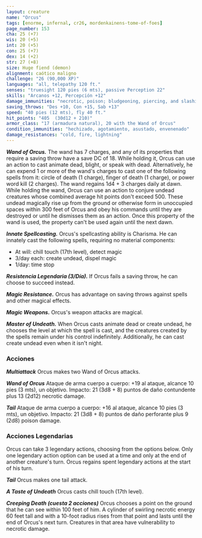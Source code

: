 ```yaml
---
layout: creature
name: "Orcus"
tags: [enorme, infernal, cr26, mordenkainens-tome-of-foes]
page_number: 153
cha: 25 (+7)
wis: 20 (+5)
int: 20 (+5)
con: 25 (+7)
dex: 14 (+2)
str: 27 (+8)
size: Huge fiend (demon)
alignment: caótico maligno
challenge: "26 (90,000 XP)"
languages: "all, telepathy 120 ft."
senses: "truesight 120 pies (6 mts), passive Perception 22"
skills: "Arcanos +12, Percepción +12"
damage_immunities: "necrotic, poison; bludgeoning, piercing, and slashing from nonmagical attacks"
saving_throws: "Des +10, Con +15, Sab +13"
speed: "40 pies (12 mts), fly 40 ft."
hit_points: "405  (30d12 + 210)"
armor_class: "17 (armadura natural), 20 with the Wand of Orcus"
condition_immunities: "hechizado, agotamiento, asustado, envenenado"
damage_resistances: "cold, fire, lightning"
---
```


***Wand of Orcus.*** The wand has 7 charges, and any of its properties that require a saving throw have a save DC of 18. While holding it, Orcus can use an action to cast animate dead, blight, or speak with dead. Alternatively, he can expend 1 or more of the wand's charges to cast one of the following spells from it: circle of death (1 charge), finger of death (1 charge), or power word kill (2 charges). The wand regains 1d4 + 3 charges daily at dawn.
While holding the wand, Orcus can use an action to conjure undead creatures whose combined average hit points don't exceed 500. These undead magically rise up from the ground or otherwise form in unoccupied spaces within 300 feet of Orcus and obey his commands until they are destroyed or until he dismisses them as an action. Once this property of the wand is used, the property can't be used again until the next dawn.

***Innate Spellcasting.*** Orcus's spellcasting ability is Charisma. He can innately cast the following spells, requiring no material components:
* At will: chill touch (17th level), detect magic
* 3/day each: create undead, dispel magic
* 1/day: time stop

***Resistencia Legendaria (3/Día).*** If Orcus fails a saving throw, he can choose to succeed instead.

***Magic Resistance.*** Orcus has advantage on saving throws against spells and other magical effects.

***Magic Weapons.*** Orcus's weapon attacks are magical.

***Master of Undeath.*** When Orcus casts animate dead or create undead, he chooses the level at which the spell is cast, and the creatures created by the spells remain under his control indefinitely. Additionally, he can cast create undead even when it isn't night.

### Acciones

***Multiattack*** Orcus makes two Wand of Orcus attacks.

***Wand of Orcus*** Ataque de arma cuerpo a cuerpo: +19 al ataque, alcance 10 pies (3 mts), un objetivo. Impacto: 21 (3d8 + 8) puntos de daño contundente plus 13 (2d12) necrotic damage.

***Tail*** Ataque de arma cuerpo a cuerpo: +16 al ataque, alcance 10 pies (3 mts), un objetivo. Impacto: 21 (3d8 + 8) puntos de daño perforante plus 9 (2d8) poison damage.

### Acciones Legendarias

Orcus can take 3 legendary actions, choosing from the options below. Only one legendary action option can be used at a time and only at the end of another creature's turn. Orcus regains spent legendary actions at the start of his turn.

***Tail*** Orcus makes one tail attack.

***A Taste of Undeath*** Orcus casts chill touch (17th level).

***Creeping Death (cuesta 2 acciones)*** Orcus chooses a point on the ground that he can see within 100 feet of him. A cylinder of swirling necrotic energy 60 feet tall and with a 10-foot radius rises from that point and lasts until the end of Orcus's next turn. Creatures in that area have vulnerability to necrotic damage.